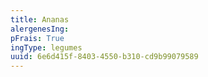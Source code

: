```yaml
---
title: Ananas
alergenesIng:
pFrais: True
ingType: legumes
uuid: 6e6d415f-8403-4550-b310-cd9b99079589
---
```


